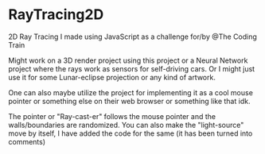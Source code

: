 # RayTracing2D
2D Ray Tracing I made using JavaScript as a challenge for/by @The Coding Train

Might work on a 3D render project using this project or a Neural Network project where the rays work as sensors for self-driving cars.
Or I might just use it for some Lunar-eclipse projection or any kind of artwork.

One can also maybe utilize the project for implementing it as a cool mouse pointer or something else on their web browser or something like that idk.

The pointer or "Ray-cast-er" follows the mouse pointer and the walls/boundaries are randomized.
You can also make the "light-source" move by itself, I have added the code for the same (it has been turned into comments)



